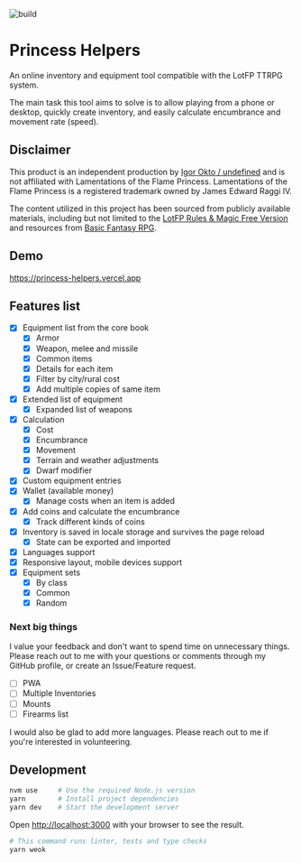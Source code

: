 ![build](https://github.com/8kto/ttrpg-lotfp-helpers/actions/workflows/main.yml/badge.svg)

# Princess Helpers

<!-- For PROGRESS update, run yarn update-readme-stats -->

An online inventory and equipment tool compatible with the LotFP TTRPG system.

The main task this tool aims to solve is to allow playing from a
phone or desktop, quickly create inventory, and easily calculate
encumbrance and movement rate (speed).

## Disclaimer

This product is an independent production by [Igor Okto / undefined](https://github.com/8kto)
and is not affiliated with Lamentations of the Flame Princess.
Lamentations of the Flame Princess is a registered trademark owned
by James Edward Raggi IV.

The content utilized in this project has been sourced from publicly available materials, including but not limited to the [LotFP Rules & Magic Free Version](https://preview.drivethrurpg.com/en/product/115059/LotFP-Rules--Magic-Free-Version) and resources from [Basic Fantasy RPG](https://www.basicfantasy.org/downloads.html).

## Demo

https://princess-helpers.vercel.app

## Features list

<!--FEATURES_LIST-->

- [x] Equipment list from the core book
  - [x] Armor
  - [x] Weapon, melee and missile
  - [x] Common items
  - [x] Details for each item
  - [x] Filter by city/rural cost
  - [x] Add multiple copies of same item
- [x] Extended list of equipment
  - [x] Expanded list of weapons
- [x] Calculation
  - [x] Cost
  - [x] Encumbrance
  - [x] Movement
  - [x] Terrain and weather adjustments
  - [x] Dwarf modifier
- [x] Custom equipment entries
- [x] Wallet (available money)
  - [x] Manage costs when an item is added
- [x] Add coins and calculate the encumbrance
  - [x] Track different kinds of coins
- [x] Inventory is saved in locale storage and survives the page reload
  - [x] State can be exported and imported
- [x] Languages support
- [x] Responsive layout, mobile devices support
- [x] Equipment sets
  - [x] By class
  - [x] Common
  - [x] Random

<!--/FEATURES_LIST-->

### Next big things

I value your feedback and don't want to spend time on unnecessary things.
Please reach out to me with your questions or comments through my GitHub profile,
or create an Issue/Feature request.

- [ ] PWA
- [ ] Multiple Inventories
- [ ] Mounts
- [ ] Firearms list

I would also be glad to add more languages. Please reach out to me if you're interested in volunteering.

## Development

```sh
nvm use     # Use the required Node.js version
yarn        # Install project dependencies
yarn dev    # Start the development server
```

Open [http://localhost:3000](http://localhost:3000) with your browser to see the result.

```sh
# This command runs linter, tests and type checks
yarn weok
```